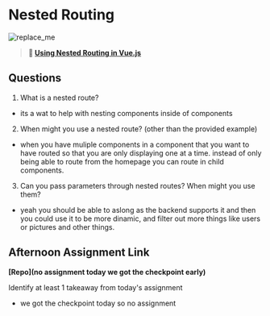 # Nested Routing

![replace_me](https://codeworks.blob.core.windows.net/public/assets/img/illustrations/placeholder.svg)

> **📖 [Using Nested Routing in Vue.js](https://codeworksacademy.com/fs-student-guide/resources/wk6/04-Child-Routes)**

## Questions

1. What is a nested route?

- its a wat to help with nesting components inside of components

2. When might you use a nested route? (other than the provided example)

- when you have muliple components in a component that you want to have routed so that you are only displaying one at a time. instead of only being able to route from the homepage you can route in child components.

3. Can you pass parameters through nested routes? When might you use them?

- yeah you should be able to aslong as the backend supports it and then you could use it to be more dinamic, and filter out more things like users or pictures and other things.

## Afternoon Assignment Link

**[Repo](no assignment today we got the checkpoint early)**

Identify at least 1 takeaway from today's assignment

- we got the checkpoint today so no assignment
